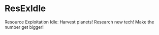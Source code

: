 # ResExIdle
Resource Exploitation Idle: Harvest planets! Research new tech! Make the number get bigger!
